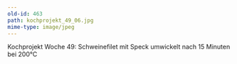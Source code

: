 ```yaml
---
old-id: 463
path: kochprojekt_49_06.jpg
mime-type: image/jpeg
---
```

Kochprojekt Woche 49:
Schweinefilet mit Speck umwickelt nach 15 Minuten bei 200°C
